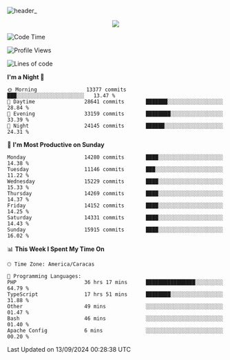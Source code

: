 ![header_](https://github.com/user-attachments/assets/4010d822-ccdc-4198-b608-18c773338d18)


<p align="center">
  <a href="http://www.github.com/thevacs">
    <img src="https://github-readme-streak-stats.herokuapp.com/?user=thevacs&stroke=ffffff&background=1c1917&ring=0891b2&fire=0891b2&currStreakNum=ffffff&currStreakLabel=0891b2&sideNums=ffffff&sideLabels=ffffff&dates=ffffff&hide_border=true" />
  </a>
</p>

<!--START_SECTION:waka-->
![Code Time](http://img.shields.io/badge/Code%20Time-2%2C801%20hrs%2053%20mins-blue)

![Profile Views](http://img.shields.io/badge/Profile%20Views-4-blue)

![Lines of code](https://img.shields.io/badge/From%20Hello%20World%20I%27ve%20Written-10.4%20million%20lines%20of%20code-blue)

**I'm a Night 🦉** 

```text
🌞 Morning                13377 commits       ███░░░░░░░░░░░░░░░░░░░░░░   13.47 % 
🌆 Daytime                28641 commits       ███████░░░░░░░░░░░░░░░░░░   28.84 % 
🌃 Evening                33159 commits       ████████░░░░░░░░░░░░░░░░░   33.39 % 
🌙 Night                  24145 commits       ██████░░░░░░░░░░░░░░░░░░░   24.31 % 
```
📅 **I'm Most Productive on Sunday** 

```text
Monday                   14280 commits       ████░░░░░░░░░░░░░░░░░░░░░   14.38 % 
Tuesday                  11146 commits       ███░░░░░░░░░░░░░░░░░░░░░░   11.22 % 
Wednesday                15229 commits       ████░░░░░░░░░░░░░░░░░░░░░   15.33 % 
Thursday                 14269 commits       ████░░░░░░░░░░░░░░░░░░░░░   14.37 % 
Friday                   14152 commits       ████░░░░░░░░░░░░░░░░░░░░░   14.25 % 
Saturday                 14331 commits       ████░░░░░░░░░░░░░░░░░░░░░   14.43 % 
Sunday                   15915 commits       ████░░░░░░░░░░░░░░░░░░░░░   16.02 % 
```


📊 **This Week I Spent My Time On** 

```text
🕑︎ Time Zone: America/Caracas

💬 Programming Languages: 
PHP                      36 hrs 17 mins      ████████████████░░░░░░░░░   64.79 % 
TypeScript               17 hrs 51 mins      ████████░░░░░░░░░░░░░░░░░   31.88 % 
Other                    49 mins             ░░░░░░░░░░░░░░░░░░░░░░░░░   01.47 % 
Bash                     46 mins             ░░░░░░░░░░░░░░░░░░░░░░░░░   01.40 % 
Apache Config            6 mins              ░░░░░░░░░░░░░░░░░░░░░░░░░   00.20 % 
```


 Last Updated on 13/09/2024 00:28:38 UTC
<!--END_SECTION:waka-->

